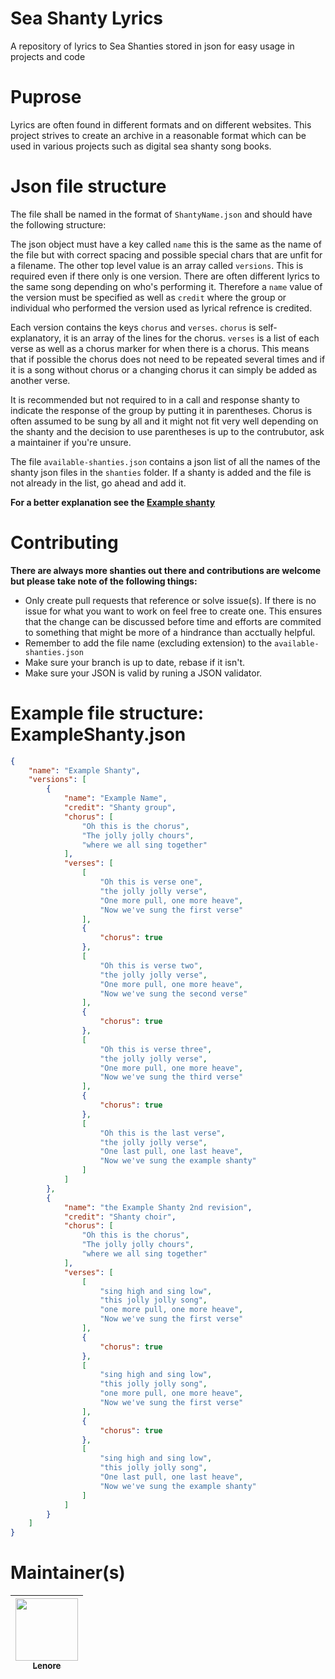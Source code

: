 # Sea Shanty Lyrics
A repository of lyrics to Sea Shanties stored in json for easy usage in projects and code

# Puprose
Lyrics are often found in different formats and on different websites. This project strives to create an archive in a reasonable format which can
be used in various projects such as digital sea shanty song books.

# Json file structure
The file shall be named in the format of `ShantyName.json` and should have the following structure:

The json object must have a key called `name` this is the same as the name of the file but with correct spacing and possible special chars that are unfit for a filename.
The other top level value is an array called `versions`. This is required even if there only is one version. There are often different lyrics to the same song depending on who's performing it. Therefore a `name` value of the version must be specified as well as `credit` where the group or individual who performed the version used as lyrical refrence is credited.

Each version contains the keys `chorus` and `verses`. `chorus` is self-explanatory, it is an array of the lines for the chorus. `verses` is a list of each verse as well as a chorus marker for when there is a chorus. This means that if possible the chorus does not need to be repeated several times and if it is a song without chorus or a changing chorus it can simply be added as another verse.

It is recommended but not required to in a call and response shanty to indicate the response of the group by putting it in parentheses. Chorus is often assumed to be sung by all and it might not fit very well depending on the shanty and the decision to use parentheses is up to the contrubutor, ask a maintainer if you're unsure.

The file `available-shanties.json` contains a json list of all the names of the shanty json files in the `shanties` folder. If a shanty is added and the file is not already in the list, go ahead and add it.

**For a better explanation see the [Example shanty](#example-file-structure-exampleshantyjson)**

# Contributing
**There are always more shanties out there and contributions are welcome but please take note of the following things:**
- Only create pull requests that reference or solve issue(s). If there is no issue for what you want to work on feel free to create one. This ensures that the change can be discussed before time and efforts are commited to something that might be more of a hindrance than acctually helpful.
- Remember to add the file name (excluding extension) to the `available-shanties.json`
- Make sure your branch is up to date, rebase if it isn't.
- Make sure your JSON is valid by runing a JSON validator.

# Example file structure: ExampleShanty.json
```Json
{
    "name": "Example Shanty",
    "versions": [
        {
            "name": "Example Name",
            "credit": "Shanty group",
            "chorus": [
                "Oh this is the chorus",
                "The jolly jolly chours",
                "where we all sing together"
            ],
            "verses": [
                [
                    "Oh this is verse one",
                    "the jolly jolly verse",
                    "One more pull, one more heave",
                    "Now we've sung the first verse"
                ],
                {
                    "chorus": true
                },
                [
                    "Oh this is verse two",
                    "the jolly jolly verse",
                    "One more pull, one more heave",
                    "Now we've sung the second verse"
                ],
                {
                    "chorus": true
                },
                [
                    "Oh this is verse three",
                    "the jolly jolly verse",
                    "One more pull, one more heave",
                    "Now we've sung the third verse"
                ],
                {
                    "chorus": true
                },
                [
                    "Oh this is the last verse",
                    "the jolly jolly verse",
                    "One last pull, one last heave",
                    "Now we've sung the example shanty"
                ]
            ]
        },
        {
            "name": "the Example Shanty 2nd revision",
            "credit": "Shanty choir",
            "chorus": [
                "Oh this is the chorus",
                "The jolly jolly chours",
                "where we all sing together"
            ],
            "verses": [
                [
                    "sing high and sing low",
                    "this jolly jolly song",
                    "one more pull, one more heave",
                    "Now we've sung the first verse"
                ],
                {
                    "chorus": true
                },
                [
                    "sing high and sing low",
                    "this jolly jolly song",
                    "one more pull, one more heave",
                    "Now we've sung the first verse"
                ],
                {
                    "chorus": true
                },
                [
                    "sing high and sing low",
                    "this jolly jolly song",
                    "One last pull, one last heave",
                    "Now we've sung the example shanty"
                ]
            ]
        }
    ]
}
```

# Maintainer(s)

| [<img src="https://avatars1.githubusercontent.com/u/31237758?v=4" width="100px;"/><br /><sub><b>Lenore</b></sub>](https://github.com/SpaceLenore) |
| :---: |

